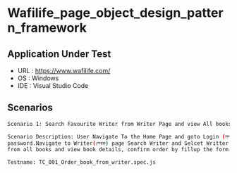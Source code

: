 # Wafilife_page_object_design_pattern_framework

## Application Under Test

- URL : https://www.wafilife.com/
- OS : Windows
- IDE : Visual Studio Code


## Scenarios
```bash
Scenario 1: Search Favourite Writer from Writer Page and view All books and selected One of Your Favourite Book and Confirm order.

Scenario Description: User Navigate To the Home Page and goto Login (লগইন / রেজিস্টার) page and Login with valid username/email and
password.Navigate to Writer(লেখক) page Search Writer and Selcet Writter and view all books of the selected writer, select a book
from all books and view book details, confirm order by fillup the form of user details and successfully logout.

Testname: TC_001_Order_book_from_writer.spec.js
```

